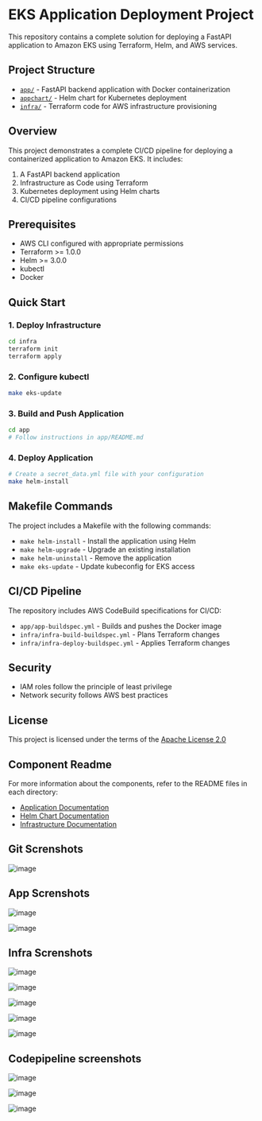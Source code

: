 # EKS Application Deployment Project

This repository contains a complete solution for deploying a FastAPI application to Amazon EKS using Terraform, Helm, and AWS services.

## Project Structure

- [`app/`](app/README.md) - FastAPI backend application with Docker containerization
- [`appchart/`](appchart/README.md) - Helm chart for Kubernetes deployment
- [`infra/`](infra/README.md) - Terraform code for AWS infrastructure provisioning

## Overview

This project demonstrates a complete CI/CD pipeline for deploying a containerized application to Amazon EKS. It includes:

1. A FastAPI backend application
2. Infrastructure as Code using Terraform
3. Kubernetes deployment using Helm charts
4. CI/CD pipeline configurations

## Prerequisites

- AWS CLI configured with appropriate permissions
- Terraform >= 1.0.0
- Helm >= 3.0.0
- kubectl
- Docker

## Quick Start

### 1. Deploy Infrastructure

```bash
cd infra
terraform init
terraform apply
```

### 2. Configure kubectl

```bash
make eks-update
```

### 3. Build and Push Application

```bash
cd app
# Follow instructions in app/README.md
```

### 4. Deploy Application

```bash
# Create a secret_data.yml file with your configuration
make helm-install
```

## Makefile Commands

The project includes a Makefile with the following commands:

- `make helm-install` - Install the application using Helm
- `make helm-upgrade` - Upgrade an existing installation
- `make helm-uninstall` - Remove the application
- `make eks-update` - Update kubeconfig for EKS access

## CI/CD Pipeline

The repository includes AWS CodeBuild specifications for CI/CD:

- `app/app-buildspec.yml` - Builds and pushes the Docker image
- `infra/infra-build-buildspec.yml` - Plans Terraform changes
- `infra/infra-deploy-buildspec.yml` - Applies Terraform changes

## Security

- IAM roles follow the principle of least privilege
- Network security follows AWS best practices

## License

This project is licensed under the terms of the [Apache License 2.0](https://www.apache.org/licenses/LICENSE-2.0)

## Component Readme

For more information about the components, refer to the README files in each directory:

- [Application Documentation](app/README.md)
- [Helm Chart Documentation](appchart/README.md)
- [Infrastructure Documentation](infra/README.md)

## Git Screnshots

![image](https://github.com/user-attachments/assets/b008e47f-19f8-4910-997d-187eb6a65d7e)

## App Screnshots

![image](https://github.com/user-attachments/assets/0f281268-9251-4180-9f87-8f073c96a8b9)

![image](https://github.com/user-attachments/assets/f5b26916-4d2f-45e5-88ad-47b25d19cce2)

## Infra Screnshots

![image](https://github.com/user-attachments/assets/bcba5d1e-95fb-4325-9212-e0c968b243ea)

![image](https://github.com/user-attachments/assets/80e25d56-efea-487e-94be-3ecde28c0fad)

![image](https://github.com/user-attachments/assets/c8b98913-24ed-49c4-9842-9ff12f3ea9b1)

![image](https://github.com/user-attachments/assets/78d83748-3dad-4993-89de-18ed7fa59a59)

![image](https://github.com/user-attachments/assets/71b17186-d976-4a48-bfe0-4e33f67f95db)


## Codepipeline screenshots

![image](https://github.com/user-attachments/assets/a1f01891-61ea-4951-8d23-a6333b05c877)

![image](https://github.com/user-attachments/assets/81efc855-0023-48a4-b7c6-d726f65673cf)

![image](https://github.com/user-attachments/assets/4f5dafa2-9951-47dd-a68a-197dfd3a8a95)



